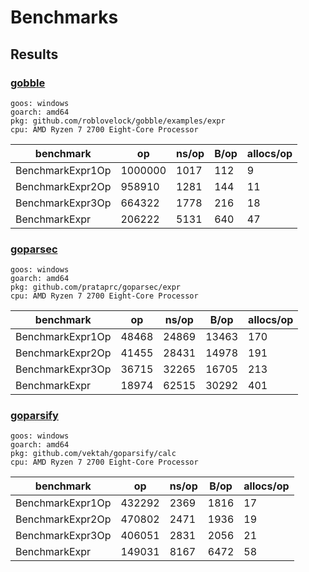 # Benchmarks

## Results

### [gobble](https://github.com/roblovelock/gobble)

```
goos: windows
goarch: amd64
pkg: github.com/roblovelock/gobble/examples/expr
cpu: AMD Ryzen 7 2700 Eight-Core Processor
```

| benchmark        | op      | ns/op | B/op | allocs/op |
|------------------|---------|-------|------|-----------|
| BenchmarkExpr1Op | 1000000 | 1017  | 112  | 9         |
| BenchmarkExpr2Op | 958910  | 1281  | 144  | 11        |
| BenchmarkExpr3Op | 664322  | 1778  | 216  | 18        |
| BenchmarkExpr    | 206222  | 5131  | 640  | 47        |

### [goparsec](https://github.com/prataprc/goparsec)

```
goos: windows
goarch: amd64
pkg: github.com/prataprc/goparsec/expr
cpu: AMD Ryzen 7 2700 Eight-Core Processor
```

| benchmark        | op    | ns/op | B/op  | allocs/op |
|------------------|-------|-------|-------|-----------|
| BenchmarkExpr1Op | 48468 | 24869 | 13463 | 170       |
| BenchmarkExpr2Op | 41455 | 28431 | 14978 | 191       |
| BenchmarkExpr3Op | 36715 | 32265 | 16705 | 213       |
| BenchmarkExpr    | 18974 | 62515 | 30292 | 401       |

### [goparsify](https://github.com/vektah/goparsify)

```
goos: windows
goarch: amd64
pkg: github.com/vektah/goparsify/calc
cpu: AMD Ryzen 7 2700 Eight-Core Processor
```

| benchmark        | op     | ns/op | B/op | allocs/op |
|------------------|--------|-------|------|-----------|
| BenchmarkExpr1Op | 432292 | 2369  | 1816 | 17        |
| BenchmarkExpr2Op | 470802 | 2471  | 1936 | 19        |
| BenchmarkExpr3Op | 406051 | 2831  | 2056 | 21        |
| BenchmarkExpr    | 149031 | 8167  | 6472 | 58        |